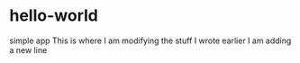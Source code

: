 # hello-world
simple app
This is where I am modifying the stuff I wrote earlier
I am adding a new line
